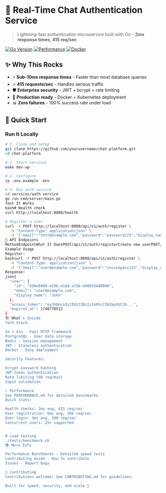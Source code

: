 # 🚀 Real-Time Chat Authentication Service

> Lightning-fast authentication microservice built with Go - **2ms response times, 415 req/sec**

[![Go Version](https://img.shields.io/badge/Go-1.24+-blue.svg)](https://golang.org)
[![Performance](https://img.shields.io/badge/Performance-⚡%20Sub--10ms-brightgreen.svg)](PERFORMANCE.md)
[![Docker](https://img.shields.io/badge/Docker-Ready-blue.svg)](Dockerfile)

## ✨ Why This Rocks

- ⚡ **Sub-10ms response times** - Faster than most database queries
- 🔥 **415 requests/sec** - Handles serious traffic
- 🛡️ **Enterprise security** - JWT + bcrypt + rate limiting
- 🐳 **Production ready** - Docker + Kubernetes deployment
- 📊 **Zero failures** - 100% success rate under load

## 🚀 Quick Start

### Run It Locally

```bash
# 1. Clone and setup
git clone https://github.com/yourusername/chat-platform.git
cd chat-platform

# 2. Start services
make dev-up

# 3. Configure
cp .env.example .env

# 4. Run auth service
cd services/auth-service
go run cmd/server/main.go
Test It Works
bash# Health check
curl http://localhost:8080/health

# Register a user
curl -X POST http://localhost:8080/api/v1/auth/register \
  -H "Content-Type: application/json" \
  -d '{"email":"test@example.com","password":"password123","display_name":"Test User"}'
📖 API Endpoints
MethodEndpointWhat It DoesPOST/api/v1/auth/registerCreate new userPOST/api/v1/auth/loginUser loginPOST/api/v1/auth/refreshRefresh tokenGET/api/v1/auth/meGet user infoGET/healthService health
Example Usage
Register:
bashcurl -X POST http://localhost:8080/api/v1/auth/register \
  -H "Content-Type: application/json" \
  -d '{"email":"user@example.com","password":"securepass123","display_name":"John"}'
Response:
json{
  "user": {
    "id": "550e8400-e29b-41d4-a716-446655440000",
    "email": "user@example.com",
    "display_name": "John"
  },
  "access_token": "eyJhbGciOiJIUzI1NiIsInR5cCI6IkpXVCJ9...",
  "expires_at": 1748778512
}
🏗️ What's Inside
Tech Stack:

Go + Gin - Fast HTTP framework
PostgreSQL - User data storage
Redis - Session management
JWT - Stateless authentication
Docker - Easy deployment

Security Features:

bcrypt password hashing
JWT token authentication
Rate limiting (60 req/min)
Input validation

⚡ Performance
See PERFORMANCE.md for detailed benchmarks.
Quick stats:

Health checks: 2ms avg, 415 req/sec
User registration: 6ms avg, 166 req/sec
User login: 3ms avg, 300 req/sec
Concurrent users: 25+ supported


# Load testing
./tests/benchmark.sh
📚 More Info

Performance Benchmarks - Detailed speed tests
Contributing Guide - How to contribute
Issues - Report bugs

🤝 Contributing
Contributions welcome! See CONTRIBUTING.md for guidelines.

Built for speed, security, and scale 🚀
